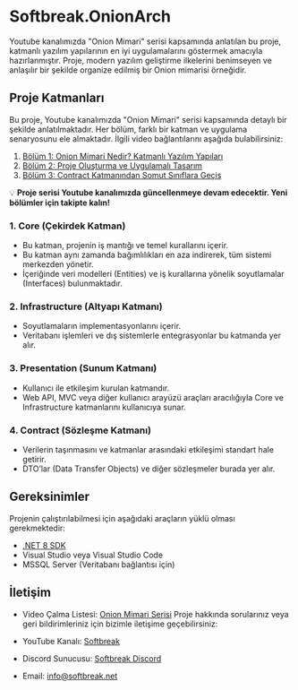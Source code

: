 # Softbreak.OnionArch

Youtube kanalımızda "Onion Mimari" serisi kapsamında anlatılan bu proje, katmanlı yazılım yapılarının en iyi uygulamalarını göstermek amacıyla hazırlanmıştır. Proje, modern yazılım geliştirme ilkelerini benimseyen ve anlaşılır bir şekilde organize edilmiş bir Onion mimarisi örneğidir.

## Proje Katmanları

Bu proje, Youtube kanalımızda "Onion Mimari" serisi kapsamında detaylı bir şekilde anlatılmaktadır. Her bölüm, farklı bir katman ve uygulama senaryosunu ele almaktadır. İlgili video bağlantılarını aşağıda bulabilirsiniz:

1. [Bölüm 1: Onion Mimari Nedir? Katmanlı Yazılım Yapıları](https://youtu.be/97vwRWysViE?si=IUvTKEyBMKiGdImu)
2. [Bölüm 2: Proje Oluşturma ve Uygulamalı Tasarım](https://youtu.be/evRBFPShuJA?si=fZw2dGB2sjq4_wt3)
3. [Bölüm 3: Contract Katmanından Somut Sınıflara Geçiş](https://youtu.be/_9FiqFQrw4A?si=-gFein7sM4ULSlLi)

💡 **Proje serisi Youtube kanalımızda güncellenmeye devam edecektir. Yeni bölümler için takipte kalın!**

### 1. Core (Çekirdek Katman)
- Bu katman, projenin iş mantığı ve temel kurallarını içerir.
- Bu katman aynı zamanda bağımlılıkları en aza indirerek, tüm sistemi merkezden yönetir.
- İçeriğinde veri modelleri (Entities) ve iş kurallarına yönelik soyutlamalar (Interfaces) bulunmaktadır.

### 2. Infrastructure (Altyapı Katmanı)
- Soyutlamaların implementasyonlarını içerir.
- Veritabanı işlemleri ve dış sistemlerle entegrasyonlar bu katmanda yer alır.

### 3. Presentation (Sunum Katmanı)
- Kullanıcı ile etkileşim kurulan katmandır.
- Web API, MVC veya diğer kullanıcı arayüzü araçları aracılığıyla Core ve Infrastructure katmanlarını kullanıcıya sunar.

### 4. Contract (Sözleşme Katmanı)
- Verilerin taşınmasını ve katmanlar arasındaki etkileşimi standart hale getirir.
- DTO’lar (Data Transfer Objects) ve diğer sözleşmeler burada yer alır.

## Gereksinimler
Projenin çalıştırılabilmesi için aşağıdaki araçların yüklü olması gerekmektedir:

- [.NET 8 SDK](https://dotnet.microsoft.com/download)
- Visual Studio veya Visual Studio Code
- MSSQL Server (Veritabanı bağlantısı için)



## İletişim

- Video Çalma Listesi: [Onion Mimari Serisi](https://www.youtube.com/watch?v=evRBFPShuJA&list=PLDSvesNxEuJNJNMidHT68yrjRfAhLsQxb)
Proje hakkında sorularınız veya geri bildirimleriniz için bizimle iletişime geçebilirsiniz:

- YouTube Kanalı: [Softbreak](https://www.youtube.com/softbreak)
- Discord Sunucusu: [Softbreak Discord](https://discord.com/invite/tkZBnuba8h)
- Email: [info@softbreak.net](mailto:info@softbreak.net)
